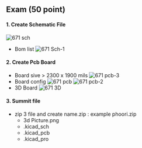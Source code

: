 ## Exam (50 point)
#### 1. Create Schematic File
![671 sch](https://github.com/user-attachments/assets/ef1e2121-a174-4d72-8285-8be5017901bc)
- Bom list
![671 Sch-1](https://github.com/user-attachments/assets/02278512-e707-4dfc-9059-de8314a5895c)

#### 2. Create Pcb Board
- Board sive > 2300 x 1900 mils 
![671 pcb-3](https://github.com/user-attachments/assets/6e470f0b-558f-4e15-9afd-58d05c858b11)
- Board config
![671 pcb](https://github.com/user-attachments/assets/c7290e2f-86cc-426f-b7e8-2cd3183cee25)
![671 pcb-2](https://github.com/user-attachments/assets/356d62dc-709c-41b1-bc2a-ba5b9a1da8c4)
- 3D Board
![671 3D](https://github.com/user-attachments/assets/45f87ede-42c6-41c2-806a-01b6b3dc48f6)

#### 3. Summit file 
- zip 3 file and create name.zip : example phoori.zip
    - 3d Picture.png
    - .kicad_sch
    - .kicad_pcb
    - .kicad_pro
